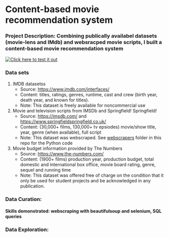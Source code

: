 # Content-based movie recommendation system

### Project Description: Combining publically availabel datasets (movie-lens and IMdb) and websracped movie scripts, I built a content-based movie recommendation system

[![Click here to test it out](https://github.com/nfasano/movie_recommender/blob/main/images/test.png)](https://nmfasano5-content-based-movie-recommendation-system.hf.space)

### Data sets
1) IMDB datasetss
    - Source: https://www.imdb.com/interfaces/
    - Content: titles, ratings, genres, runtime, cast and crew (birth year, death year, and known for titles). 
    - Note: This dataset is freely available for noncommercial use
2) Movie and television scripts from IMSDb and Springfield! Springfield!
    - Source: https://imsdb.com/ and https://www.springfieldspringfield.co.uk/
    - Content: (30,000+ films, 130,000+ tv epsiodes) movie/show title, year, genre (when available), full script
    - Note: This dataset was webscraped. See [webscrapers](https://github.com/nfasano/movieScripts/tree/main/webscrapers) folder in this repo for the Python code
3) Movie budget information provided by The Numbers 
    - Source: https://www.the-numbers.com/
    - Content: (1900+ films) production year, production budget, total domestic and international box office, movie board rating, genre, sequel and running time
    - Note: This dataset was offered free of charge on the condition that it only be used for student projects and be acknowledged in any publication. 

### Data Curation: 
#### Skills demonstrated: webscraping with beautifulsoup and selenium, SQL queries

### Data Exploration: 

